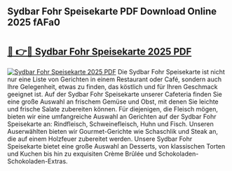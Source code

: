 ## Sydbar Fohr Speisekarte PDF Download Online 2025 fAFa0

# <h2><a href="http://gcasd3i.nevu.top/?p=Sydbar+Fohr+Speisekarte">🔗 👉🔴 Sydbar Fohr Speisekarte 2025 PDF</a></h2>

[![Sydbar Fohr Speisekarte 2025 PDF](https://i.imgur.com/dBaPXMq.png)](http://gcasd3i.nevu.top/?p=Sydbar+Fohr+Speisekarte)
Die Sydbar Fohr Speisekarte ist nicht nur eine Liste von Gerichten in einem Restaurant oder Café, sondern auch Ihre Gelegenheit, etwas zu finden, das köstlich und für Ihren Geschmack geeignet ist. Auf der Sydbar Fohr Speisekarte unserer Cafeteria finden Sie eine große Auswahl an frischem Gemüse und Obst, mit denen Sie leichte und frische Salate zubereiten können. Für diejenigen, die Fleisch mögen, bieten wir eine umfangreiche Auswahl an Gerichten auf der Sydbar Fohr Speisekarte an: Rindfleisch, Schweinefleisch, Huhn und Fisch. Unseren Auserwählten bieten wir Gourmet-Gerichte wie Schaschlik und Steak an, die auf einem Holzfeuer zubereitet werden. Unsere Sydbar Fohr Speisekarte bietet eine große Auswahl an Desserts, von klassischen Torten und Kuchen bis hin zu exquisiten Crème Brûlée und Schokoladen-Schokoladen-Extras.
